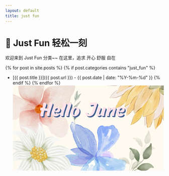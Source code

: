 ```yaml
---
layout: default
title: just fun
---
```


# 🎡 Just Fun 轻松一刻
欢迎来到 Just Fun 分类~~ 在这里，追求 开心 舒服 自在

{% for post in site.posts %}
  {% if post.categories contains "just_fun" %}
  - [{{ post.title }}]({{ post.url }}) - {{ post.date | date: "%Y-%m-%d" }}
  {% endif %}
{% endfor %}
![HelloJune](../assets/images/HelloJune.png)
